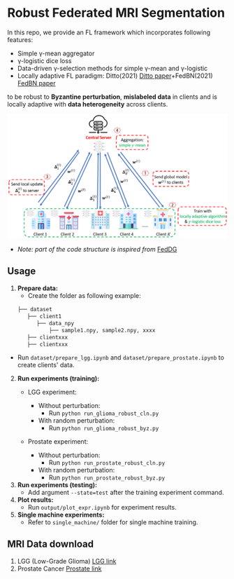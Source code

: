 # Robust Federated MRI Segmentation
In this repo, we provide an FL framework which incorporates following features:

- Simple γ-mean aggregator
- γ-logistic dice loss
- Data-driven γ-selection methods for simple γ-mean and γ-logistic
- Locally adaptive FL paradigm: Ditto(2021) [Ditto paper](https://arxiv.org/abs/2012.04221)+FedBN(2021) [FedBN paper](https://arxiv.org/abs/2102.07623)

to be robust to **Byzantine perturbation**, **mislabeled data** in clients and is locally adaptive with **data heterogeneity** across clients.

![FL](/images/rob_plot.png)
- *Note: part of the code structure is inspired from* [FedDG](https://github.com/liuquande/FedDG-ELCFS)

## Usage
1. **Prepare data:**
     - Create the folder as following example:
     ``` 
     ├── dataset
        ├── client1
           ├── data_npy
               ├── sample1.npy, sample2.npy, xxxx
        ├── clientxxx
        ├── clientxxx
   ``` 
     
  
 - Run ``dataset/prepare_lgg.ipynb`` and `dataset/prepare_prostate.ipynb` to create clients' data.
2. **Run experiments (training):**
     - LGG experiment:
       - Without perturbation:
          - Run `python run_glioma_robust_cln.py`
       - With random perturbation:
          - Run `python run_glioma_robust_byz.py`

     - Prostate experiment:
       - Without perturbation:
          - Run `python run_prostate_robust_cln.py`
       - With random perturbation:
          - Run `python run_prostate_robust_byz.py`
3. **Run experiments (testing):**
     - Add argument `--state=test` after the training experiment command.
4. **Plot results:**
     - Run `output/plot_expr.ipynb` for experiment results.
5. **Single machine experiments:**
     - Refer to `single_machine/` folder for single machine training.
## MRI Data download
1. LGG (Low-Grade Glioma) [LGG link](https://www.kaggle.com/datasets/mateuszbuda/lgg-mri-segmentation)
2. Prostate Cancer [Prostate link](https://liuquande.github.io/SAML/)








